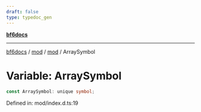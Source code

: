 ```yaml
---
draft: false
type: typedoc_gen
---
```


[**bf6docs**](../../../_index.md)

***

[bf6docs](../../../_index.md) / [mod](../../_index.md) / [mod](../_index.md) / ArraySymbol

# Variable: ArraySymbol

```ts
const ArraySymbol: unique symbol;
```

Defined in: mod/index.d.ts:19
